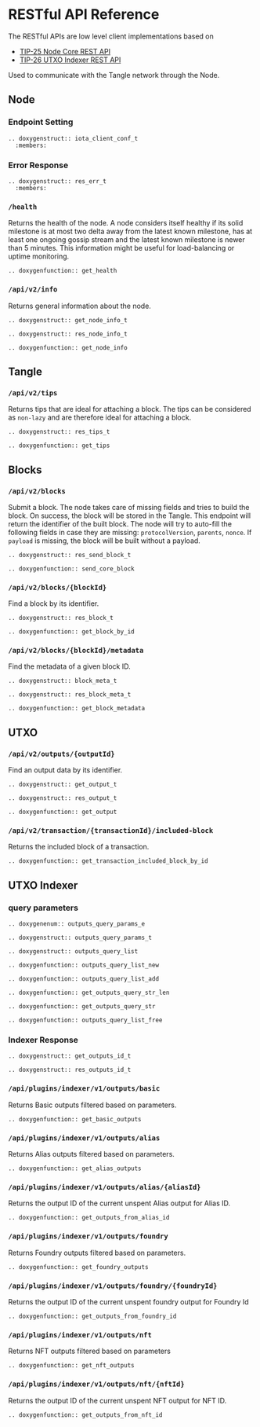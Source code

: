 # RESTful API Reference

The RESTful APIs are low level client implementations based on 
- [TIP-25 Node Core REST API](https://github.com/iotaledger/tips/pull/57)
- [TIP-26 UTXO Indexer REST API](https://github.com/iotaledger/tips/pull/62)

Used to communicate with the Tangle network through the Node.

## Node

### Endpoint Setting

```{eval-rst}
.. doxygenstruct:: iota_client_conf_t
  :members:
```

### Error Response

```{eval-rst}
.. doxygenstruct:: res_err_t
  :members:
```

### `/health`

Returns the health of the node. A node considers itself healthy if its solid milestone is at most two delta away from the latest known milestone, has at least one ongoing gossip stream and the latest known milestone is newer than 5 minutes. This information might be useful for load-balancing or uptime monitoring.


```{eval-rst}
.. doxygenfunction:: get_health
```

### `/api/v2/info`

Returns general information about the node.

```{eval-rst}
.. doxygenstruct:: get_node_info_t
```

```{eval-rst}
.. doxygenstruct:: res_node_info_t
```

```{eval-rst}
.. doxygenfunction:: get_node_info
```

## Tangle

### `/api/v2/tips`

Returns tips that are ideal for attaching a block. The tips can be considered as `non-lazy` and are therefore ideal for attaching a block.

```{eval-rst}
.. doxygenstruct:: res_tips_t
```

```{eval-rst}
.. doxygenfunction:: get_tips
```

## Blocks

### `/api/v2/blocks`

Submit a block. The node takes care of missing fields and tries to build the block. On success, the block will be stored in the Tangle. This endpoint will return the identifier of the built block. The node will try to auto-fill the following fields in case they are missing: `protocolVersion`, `parents`, `nonce`. If `payload` is missing, the block will be built without a payload.


```{eval-rst}
.. doxygenstruct:: res_send_block_t
```

```{eval-rst}
.. doxygenfunction:: send_core_block
```

### `/api/v2/blocks/{blockId}`

Find a block by its identifier.

```{eval-rst}
.. doxygenstruct:: res_block_t
```

```{eval-rst}
.. doxygenfunction:: get_block_by_id
```

### `/api/v2/blocks/{blockId}/metadata`

Find the metadata of a given block ID.

```{eval-rst}
.. doxygenstruct:: block_meta_t
```

```{eval-rst}
.. doxygenstruct:: res_block_meta_t
```

```{eval-rst}
.. doxygenfunction:: get_block_metadata
```

## UTXO

### `/api/v2/outputs/{outputId}`

Find an output data by its identifier.

```{eval-rst}
.. doxygenstruct:: get_output_t
```

```{eval-rst}
.. doxygenstruct:: res_output_t
```

```{eval-rst}
.. doxygenfunction:: get_output
```

### `/api/v2/transaction/{transactionId}/included-block`

Returns the included block of a transaction.

```{eval-rst}
.. doxygenfunction:: get_transaction_included_block_by_id
```

## UTXO Indexer

### query parameters

```{eval-rst}
.. doxygenenum:: outputs_query_params_e
```

```{eval-rst}
.. doxygenstruct:: outputs_query_params_t
```

```{eval-rst}
.. doxygenstruct:: outputs_query_list
```

```{eval-rst}
.. doxygenfunction:: outputs_query_list_new
```

```{eval-rst}
.. doxygenfunction:: outputs_query_list_add
```

```{eval-rst}
.. doxygenfunction:: get_outputs_query_str_len
```

```{eval-rst}
.. doxygenfunction:: get_outputs_query_str
```

```{eval-rst}
.. doxygenfunction:: outputs_query_list_free
```

### Indexer Response

```{eval-rst}
.. doxygenstruct:: get_outputs_id_t
```

```{eval-rst}
.. doxygenstruct:: res_outputs_id_t
```

### `/api/plugins/indexer/v1/outputs/basic`

Returns Basic outputs filtered based on parameters.

```{eval-rst}
.. doxygenfunction:: get_basic_outputs
```

### `/api/plugins/indexer/v1/outputs/alias`

Returns Alias outputs filtered based on parameters.

```{eval-rst}
.. doxygenfunction:: get_alias_outputs
```

### `/api/plugins/indexer/v1/outputs/alias/{aliasId}`

Returns the output ID of the current unspent Alias output for Alias ID.

```{eval-rst}
.. doxygenfunction:: get_outputs_from_alias_id
```

### `/api/plugins/indexer/v1/outputs/foundry`

Returns Foundry outputs filtered based on parameters.

```{eval-rst}
.. doxygenfunction:: get_foundry_outputs
```

### `/api/plugins/indexer/v1/outputs/foundry/{foundryId}`

Returns the output ID of the current unspent foundry output for Foundry Id

```{eval-rst}
.. doxygenfunction:: get_outputs_from_foundry_id
```

### `/api/plugins/indexer/v1/outputs/nft`

Returns NFT outputs filtered based on parameters

```{eval-rst}
.. doxygenfunction:: get_nft_outputs
```

### `/api/plugins/indexer/v1/outputs/nft/{nftId}`

Returns the output ID of the current unspent NFT output for NFT ID.

```{eval-rst}
.. doxygenfunction:: get_outputs_from_nft_id
```
